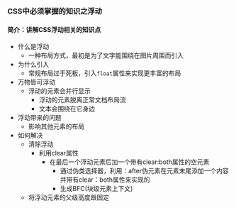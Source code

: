 ### CSS中必须掌握的知识之浮动

#### 简介：讲解CSS浮动相关的知识点

- 什么是浮动
  - 一种布局方式，最初是为了文字能围绕在图片周围而引入
- 为什么引入
  - 常规布局过于死板，引入`float`属性来实现更丰富的布局
- 万物皆可浮动
  - 浮动的元素会并行显示
    - 浮动的元素脱离正常文档布局流
    - 文本会围绕在它身边
- 浮动带来的问题
  - 影响其他元素的布局
- 如何解决
  - 清除浮动
    - 利用clear属性
      - 在最后一个浮动元素后加一个带有clear:both属性的空元素
        - 通过伪类选择器，利用：after伪元素在元素末尾添加一个内容并带有clear：both属性来实现的
        - 生成BFC(块级元素上下文)
  - 将浮动元素的父级高度跟固定